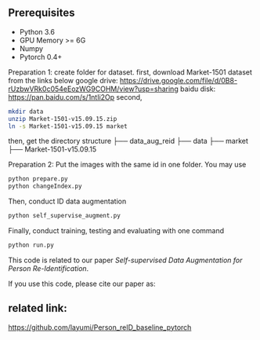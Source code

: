 ## Prerequisites
- Python 3.6
- GPU Memory >= 6G
- Numpy
- Pytorch 0.4+

Preparation 1: create folder for dataset.
first, download Market-1501 dataset from the links below
google drive: https://drive.google.com/file/d/0B8-rUzbwVRk0c054eEozWG9COHM/view?usp=sharing
baidu disk: https://pan.baidu.com/s/1ntIi2Op
second,
```bash
mkdir data
unzip Market-1501-v15.09.15.zip
ln -s Market-1501-v15.09.15 market
``` 
then, get the directory structure
├── data_aug_reid
        ├── data
                ├── market
                ├── Market-1501-v15.09.15


Preparation 2: Put the images with the same id in one folder. You may use 
```bash
python prepare.py
python changeIndex.py
```

Then, conduct ID data augmentation
```bash
python self_supervise_augment.py
```

Finally, conduct training, testing and evaluating with one command
```bash
python run.py
```

This code is related to our paper _Self-supervised Data Augmentation for Person Re-Identification_.

If you use this code, please cite our paper as:




## related link:
https://github.com/layumi/Person_reID_baseline_pytorch

